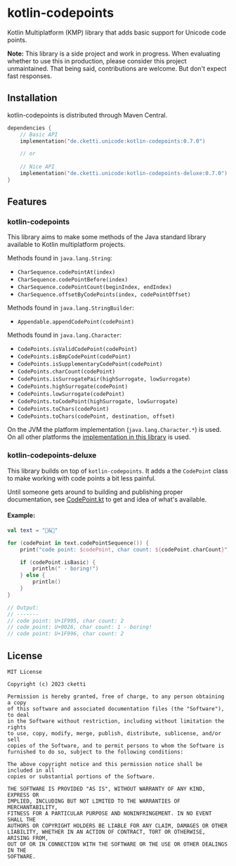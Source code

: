 # kotlin-codepoints

Kotlin Multiplatform (KMP) library that adds basic support for Unicode code points. 

**Note:** This library is a side project and work in progress. When evaluating whether to use this in production, please
consider this project unmaintained. That being said, contributions are welcome. But don't expect fast responses.

## Installation
kotlin-codepoints is distributed through Maven Central.

```kotlin
dependencies {
    // Basic API
    implementation("de.cketti.unicode:kotlin-codepoints:0.7.0")

    // or
    
    // Nice API
    implementation("de.cketti.unicode:kotlin-codepoints-deluxe:0.7.0")
}
```

## Features

### kotlin-codepoints

This library aims to make some methods of the Java standard library available to Kotlin multiplatform projects.

Methods found in `java.lang.String`:
* `CharSequence.codePointAt(index)`
* `CharSequence.codePointBefore(index)`
* `CharSequence.codePointCount(beginIndex, endIndex)`
* `CharSequence.offsetByCodePoints(index, codePointOffset)`

Methods found in `java.lang.StringBuilder`:
* `Appendable.appendCodePoint(codePoint)`

Methods found in `java.lang.Character`: 
* `CodePoints.isValidCodePoint(codePoint)`
* `CodePoints.isBmpCodePoint(codePoint)`
* `CodePoints.isSupplementaryCodePoint(codePoint)`
* `CodePoints.charCount(codePoint)`
* `CodePoints.isSurrogatePair(highSurrogate, lowSurrogate)`
* `CodePoints.highSurrogate(codePoint)`
* `CodePoints.lowSurrogate(codePoint)`
* `CodePoints.toCodePoint(highSurrogate, lowSurrogate)`
* `CodePoints.toChars(codePoint)`
* `CodePoints.toChars(codePoint, destination, offset)`

On the JVM the platform implementation (`java.lang.Character.*`) is used. On all other platforms the 
[implementation in this library](src/commonImplementation/kotlin) is used.

### kotlin-codepoints-deluxe

This library builds on top of `kotlin-codepoints`. It adds a the `CodePoint` class to make working with code points a 
bit less painful.

Until someone gets around to building and publishing proper documentation, 
see [CodePoint.kt](https://github.com/cketti/kotlin-codepoints/blob/main/kotlin-codepoints-deluxe/src/commonMain/kotlin/CodePoint.kt)
to get and idea of what's available.

#### Example:
```kotlin
val text = "🦕&🦖"

for (codePoint in text.codePointSequence()) {
    print("code point: $codePoint, char count: ${codePoint.charCount}")

    if (codePoint.isBasic) {
        println(" - boring!")
    } else {
        println()
    }
}

// Output:
// -------
// code point: U+1F995, char count: 2
// code point: U+0026, char count: 1 - boring!
// code point: U+1F996, char count: 2
```


## License

```text
MIT License

Copyright (c) 2023 cketti

Permission is hereby granted, free of charge, to any person obtaining a copy
of this software and associated documentation files (the "Software"), to deal
in the Software without restriction, including without limitation the rights
to use, copy, modify, merge, publish, distribute, sublicense, and/or sell
copies of the Software, and to permit persons to whom the Software is
furnished to do so, subject to the following conditions:

The above copyright notice and this permission notice shall be included in all
copies or substantial portions of the Software.

THE SOFTWARE IS PROVIDED "AS IS", WITHOUT WARRANTY OF ANY KIND, EXPRESS OR
IMPLIED, INCLUDING BUT NOT LIMITED TO THE WARRANTIES OF MERCHANTABILITY,
FITNESS FOR A PARTICULAR PURPOSE AND NONINFRINGEMENT. IN NO EVENT SHALL THE
AUTHORS OR COPYRIGHT HOLDERS BE LIABLE FOR ANY CLAIM, DAMAGES OR OTHER
LIABILITY, WHETHER IN AN ACTION OF CONTRACT, TORT OR OTHERWISE, ARISING FROM,
OUT OF OR IN CONNECTION WITH THE SOFTWARE OR THE USE OR OTHER DEALINGS IN THE
SOFTWARE.
```
